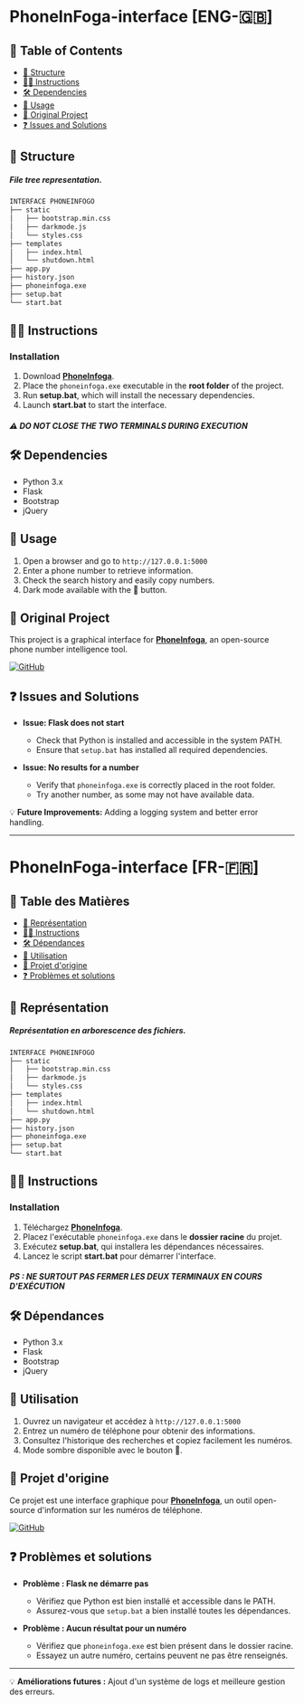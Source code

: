
# PhoneInFoga-interface [ENG-🇬🇧]

## 📌 Table of Contents
- [🌳 Structure](#-structure)
- [👨‍💻 Instructions](#-instructions)
- [🛠 Dependencies](#-dependencies)
- [🚀 Usage](#-usage)
- [🔗 Original Project](#-original-project)
- [❓ Issues and Solutions](#-issues-and-solutions)

## 🌳 Structure

##### File tree representation.

```md
INTERFACE PHONEINFOGO
├── static
│   ├── bootstrap.min.css
│   ├── darkmode.js
│   └── styles.css
├── templates
│   ├── index.html
│   └── shutdown.html
├── app.py
├── history.json
├── phoneinfoga.exe
├── setup.bat
└── start.bat
```

## 👨‍💻 Instructions

### Installation
1. Download **[PhoneInfoga](https://github.com/sundowndev/PhoneInfoga)**.
2. Place the `phoneinfoga.exe` executable in the **root folder** of the project.
3. Run **setup.bat**, which will install the necessary dependencies.
4. Launch **start.bat** to start the interface.

##### ⚠️ DO NOT CLOSE THE TWO TERMINALS DURING EXECUTION

## 🛠 Dependencies
- Python 3.x
- Flask
- Bootstrap
- jQuery

## 🚀 Usage

1. Open a browser and go to `http://127.0.0.1:5000`
2. Enter a phone number to retrieve information.
3. Check the search history and easily copy numbers.
4. Dark mode available with the 🌙 button.

## 🔗 Original Project

This project is a graphical interface for **[PhoneInfoga](https://github.com/sundowndev/PhoneInfoga)**, an open-source phone number intelligence tool.

[![GitHub](https://img.shields.io/badge/GitHub-PhoneInfoga-blue?logo=github)](https://github.com/sundowndev/PhoneInfoga)

## ❓ Issues and Solutions

- **Issue: Flask does not start**
  - Check that Python is installed and accessible in the system PATH.
  - Ensure that `setup.bat` has installed all required dependencies.

- **Issue: No results for a number**
  - Verify that `phoneinfoga.exe` is correctly placed in the root folder.
  - Try another number, as some may not have available data.



💡 **Future Improvements:** Adding a logging system and better error handling.

---

# PhoneInFoga-interface [FR-🇫🇷]

## 📌 Table des Matières
- [🌳 Représentation](#-représentation)
- [👨‍💻 Instructions](#-instructions)
- [🛠 Dépendances](#-dépendances)
- [🚀 Utilisation](#-utilisation)
- [🔗 Projet d'origine](#-projet-dorigine)
- [❓ Problèmes et solutions](#-problèmes-et-solutions)

## 🌳 Représentation

##### Représentation en arborescence des fichiers.

```md
INTERFACE PHONEINFOGO
├── static
│   ├── bootstrap.min.css
│   ├── darkmode.js
│   └── styles.css
├── templates
│   ├── index.html
│   └── shutdown.html
├── app.py
├── history.json
├── phoneinfoga.exe
├── setup.bat
└── start.bat
```

## 👨‍💻 Instructions

### Installation
1. Téléchargez **[PhoneInfoga](https://github.com/sundowndev/PhoneInfoga)**.
2. Placez l'exécutable `phoneinfoga.exe` dans le **dossier racine** du projet.
3. Exécutez **setup.bat**, qui installera les dépendances nécessaires.
4. Lancez le script **start.bat** pour démarrer l'interface.

##### PS : NE SURTOUT PAS FERMER LES DEUX TERMINAUX EN COURS D'EXÉCUTION

## 🛠 Dépendances
- Python 3.x
- Flask
- Bootstrap
- jQuery

## 🚀 Utilisation

1. Ouvrez un navigateur et accédez à `http://127.0.0.1:5000`
2. Entrez un numéro de téléphone pour obtenir des informations.
3. Consultez l'historique des recherches et copiez facilement les numéros.
4. Mode sombre disponible avec le bouton 🌙.

## 🔗 Projet d'origine

Ce projet est une interface graphique pour **[PhoneInfoga](https://github.com/sundowndev/PhoneInfoga)**, un outil open-source d'information sur les numéros de téléphone.

[![GitHub](https://img.shields.io/badge/GitHub-PhoneInfoga-blue?logo=github)](https://github.com/sundowndev/PhoneInfoga)

## ❓ Problèmes et solutions

- **Problème : Flask ne démarre pas**
  - Vérifiez que Python est bien installé et accessible dans le PATH.
  - Assurez-vous que `setup.bat` a bien installé toutes les dépendances.

- **Problème : Aucun résultat pour un numéro**
  - Vérifiez que `phoneinfoga.exe` est bien présent dans le dossier racine.
  - Essayez un autre numéro, certains peuvent ne pas être renseignés.

---

💡 **Améliorations futures :** Ajout d'un système de logs et meilleure gestion des erreurs.

